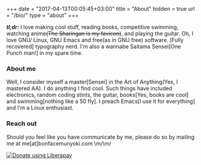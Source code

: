 +++
date = "2017-04-13T00:05:45+03:00"
title = "About"
hidden = true
url = "/bio/"
type = "about"
+++

___tl;dr:___ I love making cool stuff, reading books, competitive swimming, watching anime<strike>(The Sharingan is my favicon)</strike>, and playing the guitar. Oh, I love GNU/ Linux, GNU Emacs and free(as in GNU free) software. [Fully recovered] typography nerd. I'm also a wannabe Saitama Sensei[One Punch man!] in my spare time.

### About me
Well, I consider myself a master[Sensei] in the Art of Anything(Yes, I mastered AA). I do anything I find cool. Such things have included electronics, random coding stints, the guitar, books[Yes, books are cool] and swimming[nothing like a 50 fly]. I preach Emacs[I use it for everything] and I'm a Linux enthusiast.

### Reach out

Should you feel like you have communicate by me, please do so by
mailing me at me[at]bonfacemunyoki.com \m/\m/


<script src="https:/https://liberapay.com/BonfaceKilz/donate/liberapay.com/Moul/widgets/https://liberapay.com/Moul/donatebutton.js"></script>
<noscript><a href="https://liberapay.com/BonfaceKilz/donate"><img alt="Donate using Liberapay" src="https://liberapay.com/assets/widgets/donate.svg"></a></noscript>
